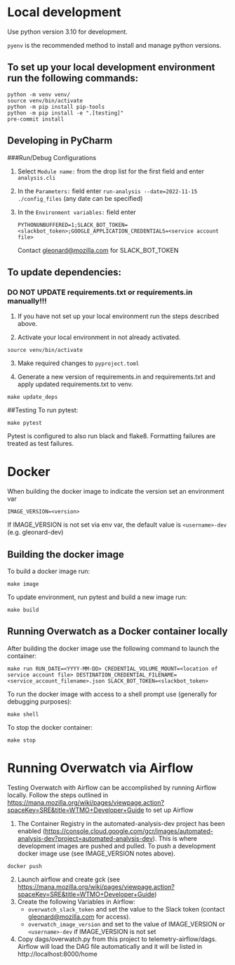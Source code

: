 # Local development

Use python version 3.10 for development.

`pyenv` is the recommended method to install and manage python versions.

## To set up your local development environment run the following commands:
```
python -m venv venv/
source venv/bin/activate
python -m pip install pip-tools
python -m pip install -e ".[testing]"
pre-commit install
```

## Developing in PyCharm
###Run/Debug Configurations
1. Select `Module name:` from the drop list for the first field and enter `analysis.cli`
1. In the `Parameters:` field enter `run-analysis --date=2022-11-15 ./config_files`  (any date can be specified)
1. In the `Environment variables:` field enter

       PYTHONUNBUFFERED=1;SLACK_BOT_TOKEN=<slackbot_token>;GOOGLE_APPLICATION_CREDENTIALS=<service account file>
    Contact gleonard@mozilla.com for SLACK_BOT_TOKEN
## To update dependencies:
### DO NOT UPDATE requirements.txt or requirements.in manually!!!

1. If you have not set up your local environment run the steps described above.

2.  Activate your local environment in not already activated.
```
source venv/bin/activate
```
3. Make required changes to `pyproject.toml`

4. Generate a new version of requirements.in and requirements.txt and apply updated requirements.txt to venv.
```
make update_deps
```

##Testing
To run pytest:
```
make pytest
```
Pytest is configured to also run black and flake8.  Formatting failures are treated as test failures.

# Docker
When building the docker image to indicate the version set an environment var
```
IMAGE_VERSION=<version>
```
If IMAGE_VERSION is not set via env var, the default value is `<username>-dev` (e.g. gleonard-dev)

## Building the docker image
To build a docker image run:
```
make image
```
To update environment, run pytest and build a new image run:
```
make build
```
## Running Overwatch as a Docker container locally
After building the docker image use the following command to launch the container:
```
make run RUN_DATE=<YYYY-MM-DD> CREDENTIAL_VOLUME_MOUNT=<location of service account file> DESTINATION_CREDENTIAL_FILENAME=<service_account_filename>.json SLACK_BOT_TOKEN=<slackbot_token>
```

To run the docker image with access to a shell prompt use (generally for debugging purposes):
```
make shell
```

To stop the docker container:
```
make stop
```
# Running Overwatch via Airflow
Testing Overwatch with Airflow can be accomplished by running Airflow locally.
Follow the steps outlined in https://mana.mozilla.org/wiki/pages/viewpage.action?spaceKey=SRE&title=WTMO+Developer+Guide
to set up Airflow

1. The Container Registry in the automated-analysis-dev project has been enabled (https://console.cloud.google.com/gcr/images/automated-analysis-dev?project=automated-analysis-dev).
    This is where development images are pushed and pulled.  To push a development docker image use (see IMAGE_VERSION notes above).
```
docker push
```
2.  Launch airflow and create gck  (see https://mana.mozilla.org/wiki/pages/viewpage.action?spaceKey=SRE&title=WTMO+Developer+Guide)
3.  Create the following Variables in Airflow:
    - `overwatch_slack_token` and set the value to the Slack token (contact gleonard@mozilla.com for access).
    - `overwatch_image_version` and set to the value of IMAGE_VERSION or `<username>-dev` if IMAGE_VERSION is not set
4.  Copy dags/overwatch.py from this project to telemetry-airflow/dags.  Airflow will load the DAG file automatically and it will be listed in http://localhost:8000/home
